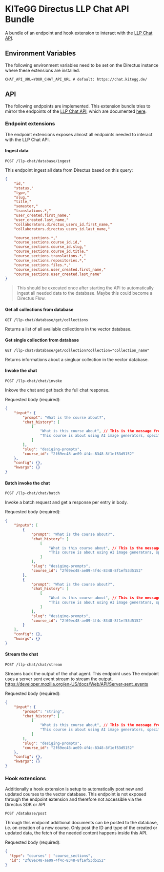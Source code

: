 # KITeGG Directus LLP Chat API Bundle

A bundle of an endpoint and hook extension to interact with the [LLP Chat API](https://gitlab.rlp.net/kitegg/kitegg-lehr-lernplattform/llp-chat-api).

## Environment Variables

The following environment variables need to be set on the Directus instance where these extensions are installed.

```dotenv
CHAT_API_URL=YOUR_CHAT_API_URL # default: https://chat.kitegg.de/
```

## API

The following endpoints are implemented. This extension bundle tries to mirror the endpoints of the [LLP Chat API](https://gitlab.rlp.net/kitegg/kitegg-lehr-lernplattform/llp-chat-api), which are documented [here](https://gitlab.rlp.net/kitegg/kitegg-lehr-lernplattform/llp-chat-api/-/blob/main/docs/api.md?ref_type=heads).

### Endpoint extensions

The endpoint extensions exposes almost all endpoints needed to interact with the LLP Chat API.

#### Ingest data

```http
POST /llp-chat/database/ingest
```

This endpoint ingest all data from Directus based on this query:

```json
{
    "id,"
    "status,"
    "type,"
    "slug,"
    "title,"
    "semester,"
    "translations.*,"
    "user_created.first_name,"
    "user_created.last_name,"
    "collaborators.directus_users_id.first_name,"
    "collaborators.directus_users_id.last_name,"

    "course_sections.*,"
    "course_sections.course_id.id,"
    "course_sections.course_id.slug,"
    "course_sections.course_id.title,"
    "course_sections.translations.*,"
    "course_sections.repositories.*,"
    "course_sections.files.*,"
    "course_sections.user_created.first_name,"
    "course_sections.user_created.last_name"
}
```

> This should be executed once after starting the API to automatically ingest all needed data to the database. Maybe this could become a Directus Flow.

#### Get all collections from database

```http
GET /llp-chat/database/get/collections
```

Returns a list of all available collections in the vector database.

#### Get single collection from database

```http
GET /llp-chat/database/get/collection?collection="collection_name"
```

Returns informations about a singluar collection in the vector database.

#### Invoke the chat

```http
POST /llp-chat/chat/invoke
```

Inkove the chat and get back the full chat response.

Requested body (required):

```json
{
	"input": {
		"prompt": "What is the course about?",
		"chat_history": [
			[
				"What is this course about", // This is the message from the user
				"This course is about using AI image generators, specifically AI text-to-image systems, to create imaginative and compelling visuals. It focuses on designing effective prompts that guide the generator in creating a visual representation of a described image or concept. The course covers topics such as understanding the capabilities and limitations of these generators, the nuances of language that impact their interpretation, and how to use AI image generators to bring imaginary objects or concepts from the future to life. It also discusses various AI image generator tools, models suitable for different applications, training own models, other possibilities, ethical considerations, legal problems, and the impact of these systems on designers and art direction." // This is the answer from the AI model
			]
		],
		"slug": "desiging-prompts",
		"course_id": "2f69ec48-ae09-4f4c-8348-8f1ef53d5152"
	},
	"config": {},
	"kwargs": {}
}
```

#### Batch invoke the chat

```http
POST /llp-chat/chat/batch
```

Invoke a batch request and get a response per entry in body.

Requested body (required):

```json
{
	"inputs": [
		{
			"prompt": "What is the course about?",
			"chat_history": [
				[
					"What is this course about", // This is the message from the user
					"This course is about using AI image generators, specifically AI text-to-image systems, to create imaginative and compelling visuals. It focuses on designing effective prompts that guide the generator in creating a visual representation of a described image or concept. The course covers topics such as understanding the capabilities and limitations of these generators, the nuances of language that impact their interpretation, and how to use AI image generators to bring imaginary objects or concepts from the future to life. It also discusses various AI image generator tools, models suitable for different applications, training own models, other possibilities, ethical considerations, legal problems, and the impact of these systems on designers and art direction." // This is the answer from the AI model
				]
			],
			"slug": "desiging-prompts",
			"course_id": "2f69ec48-ae09-4f4c-8348-8f1ef53d5152"
		},
		{
			"prompt": "What is the course about?",
			"chat_history": [
				[
					"What is this course about", // This is the message from the user
					"This course is about using AI image generators, specifically AI text-to-image systems, to create imaginative and compelling visuals. It focuses on designing effective prompts that guide the generator in creating a visual representation of a described image or concept. The course covers topics such as understanding the capabilities and limitations of these generators, the nuances of language that impact their interpretation, and how to use AI image generators to bring imaginary objects or concepts from the future to life. It also discusses various AI image generator tools, models suitable for different applications, training own models, other possibilities, ethical considerations, legal problems, and the impact of these systems on designers and art direction." // This is the answer from the AI model
				]
			],
			"slug": "desiging-prompts",
			"course_id": "2f69ec48-ae09-4f4c-8348-8f1ef53d5152"
		}
	],
	"config": {},
	"kwargs": {}
}
```

#### Stream the chat

```http
POST /llp-chat/chat/stream
```

Streams back the output of the chat agent. This endpoint uses The endpoint uses a server sent event stream to stream the output.  
https://developer.mozilla.org/en-US/docs/Web/API/Server-sent_events

Requested body (required):

```json
{
	"input": {
		"prompt": "string",
		"chat_history": [
			[
				"What is this course about", // This is the message from the user
				"This course is about using AI image generators, specifically AI text-to-image systems, to create imaginative and compelling visuals. It focuses on designing effective prompts that guide the generator in creating a visual representation of a described image or concept. The course covers topics such as understanding the capabilities and limitations of these generators, the nuances of language that impact their interpretation, and how to use AI image generators to bring imaginary objects or concepts from the future to life. It also discusses various AI image generator tools, models suitable for different applications, training own models, other possibilities, ethical considerations, legal problems, and the impact of these systems on designers and art direction." // This is the answer from the AI model
			]
		],
		"slug": "desiging-prompts",
		"course_id": "2f69ec48-ae09-4f4c-8348-8f1ef53d5152"
	},
	"config": {},
	"kwargs": {}
}
```

### Hook extensions

Additionally a hook extension is setup to automatically post new and updated courses to the vector database.
This endpoint is not exposed through the endpoint extension and therefore not accessible via the Directus SDK or API

```http
POST /database/post
```

Through this endpoint additional documents can be posted to the database, i.e. on creation of a new course.
Only post the ID and type of the created or updated data, the fetch of the needed content happens inside this API.

Requested body (required):

```json
{
  "type": "courses" | "course_sections",
  "id": "2f69ec48-ae09-4f4c-8348-8f1ef53d5152"
}
```
